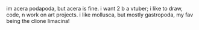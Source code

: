 im acera podapoda, but acera is fine.
i want 2 b a vtuber; i like to draw, code, n work on art projects.
i like mollusca, but mostly gastropoda, my fav being the clione limacina!
